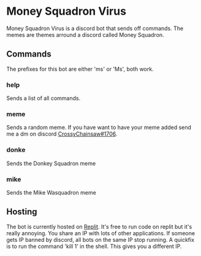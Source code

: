 # Money Squadron Virus
Money Squadron Virus is a discord bot that sends off commands. The memes are themes arround a discord called Money Squadron.

## Commands
The prefixes for this bot are either 'ms' or 'Ms', both work.

### help
Sends a list of all commands.

### meme
Sends a random meme. If you have want to have your meme added send me a dm on discord [CrossyChainsaw#1706](https://discordapp.com/users/413070742591373314).

### donke
Sends the Donkey Squadron meme

### mike
Sends the Mike Wasquadron meme

## Hosting
The bot is currently hosted on [Replit](https://replit.com/). It's free to run code on replit but it's really annoying. You share an IP with lots of other applications. If someone gets IP banned by discord, all bots on the same IP stop running. A quickfix is to run the command 'kill 1' in the shell. This gives you a different IP.
